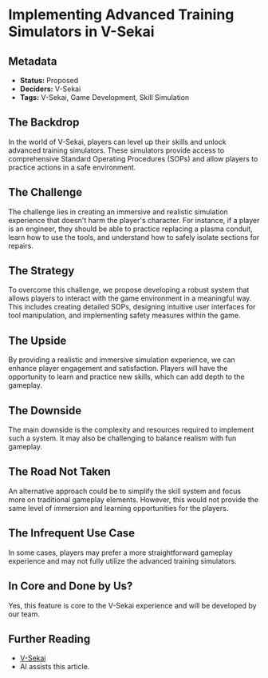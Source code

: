 # Implementing Advanced Training Simulators in V-Sekai

## Metadata

- **Status:** Proposed
- **Deciders:** V-Sekai
- **Tags:** V-Sekai, Game Development, Skill Simulation

## The Backdrop

In the world of V-Sekai, players can level up their skills and unlock advanced training simulators. These simulators provide access to comprehensive Standard Operating Procedures (SOPs) and allow players to practice actions in a safe environment.

## The Challenge

The challenge lies in creating an immersive and realistic simulation experience that doesn't harm the player's character. For instance, if a player is an engineer, they should be able to practice replacing a plasma conduit, learn how to use the tools, and understand how to safely isolate sections for repairs.

## The Strategy

To overcome this challenge, we propose developing a robust system that allows players to interact with the game environment in a meaningful way. This includes creating detailed SOPs, designing intuitive user interfaces for tool manipulation, and implementing safety measures within the game.

## The Upside

By providing a realistic and immersive simulation experience, we can enhance player engagement and satisfaction. Players will have the opportunity to learn and practice new skills, which can add depth to the gameplay.

## The Downside

The main downside is the complexity and resources required to implement such a system. It may also be challenging to balance realism with fun gameplay.

## The Road Not Taken

An alternative approach could be to simplify the skill system and focus more on traditional gameplay elements. However, this would not provide the same level of immersion and learning opportunities for the players.

## The Infrequent Use Case

In some cases, players may prefer a more straightforward gameplay experience and may not fully utilize the advanced training simulators.

## In Core and Done by Us?

Yes, this feature is core to the V-Sekai experience and will be developed by our team.

## Further Reading

- [V-Sekai](https://github.com/v-sekai/)
- AI assists this article.
